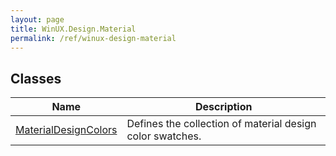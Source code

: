 ```yaml
---
layout: page
title: WinUX.Design.Material
permalink: /ref/winux-design-material
---
```


## Classes

| Name | Description |
|---|---|
| [MaterialDesignColors](winux-design-material-materialdesigncolors) | Defines the collection of material design color swatches. |
